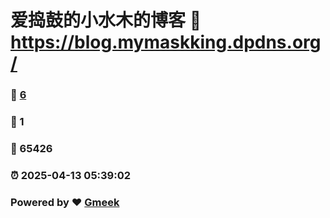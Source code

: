 # 爱捣鼓的小水木的博客 :link: https://blog.mymaskking.dpdns.org/ 
### :page_facing_up: [6](https://blog.mymaskking.dpdns.org//tag.html) 
### :speech_balloon: 1 
### :hibiscus: 65426 
### :alarm_clock: 2025-04-13 05:39:02 
### Powered by :heart: [Gmeek](https://github.com/Meekdai/Gmeek)
